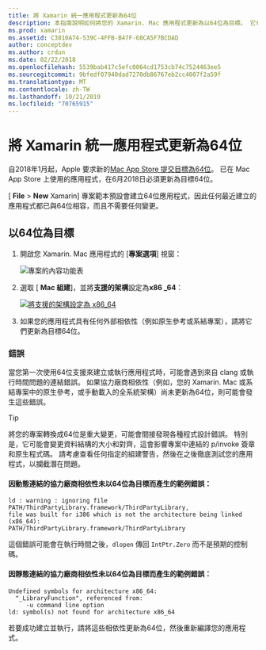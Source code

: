 ```yaml
---
title: 將 Xamarin 統一應用程式更新為64位
description: 本指南說明如何將您的 Xamarin. Mac 應用程式更新為以64位為目標。 它也提供進行這項變更時可能會遇到的錯誤類型範例。
ms.prod: xamarin
ms.assetid: C3810A74-539C-4FFB-B47F-68CA5F7BCDAD
author: conceptdev
ms.author: crdun
ms.date: 02/22/2018
ms.openlocfilehash: 5539bab417c5efc0064cd1753cb74c7524463ee5
ms.sourcegitcommit: 9bfedf07940dad7270db86767eb2cc4007f2a59f
ms.translationtype: MT
ms.contentlocale: zh-TW
ms.lasthandoff: 10/21/2019
ms.locfileid: "70765915"
---
```

# <a name="updating-xamarinmac-unified-applications-to-64-bit"></a>將 Xamarin 統一應用程式更新為64位

自2018年1月起，Apple 要求新的[Mac App Store 提交目標為64位](https://developer.apple.com/news/?id=06282017a)。 已在 Mac App Store 上使用的應用程式，在6月2018日必須更新為目標64位。

[ **File**  > **New** Xamarin] 專案範本預設會建立64位應用程式，因此任何最近建立的應用程式都已與64位相容，而且不需要任何變更。

## <a name="targeting-64-bit"></a>以64位為目標

1. 開啟您 Xamarin. Mac 應用程式的 [**專案選項**] 視窗：

   ![專案的內容功能表](mac-64-bit-images/1-contextual_menu-vsmac.png "專案的內容功能表")

2. 選取 [ **Mac 組建**]，並將**支援的架構**設定為**x86 \_64**：

   [![將支援的架構設定為 x86_64](mac-64-bit-images/2-project_options-vsmac.png "將支援的架構設定為 x86_64")](mac-64-bit-images/2-project_options-vsmac-large.png#lightbox)

3. 如果您的應用程式具有任何外部相依性（例如原生參考或系結專案），請將它們更新為目標64位。

### <a name="errors"></a>錯誤

當您第一次使用64位支援來建立或執行應用程式時，可能會遇到來自 clang 或執行時間問題的連結錯誤。 如果協力廠商相依性（例如，您的 Xamarin. Mac 或系結專案中的原生參考，或手動載入的全系統架構）尚未更新為64位，則可能會發生這些錯誤。

> [!TIP]
> 將您的專案轉換成64位是重大變更，可能會間接發現各種程式設計錯誤。 特別是，它可能會變更資料結構的大小和對齊，這會影響專案中連結的 p/invoke 簽章和原生程式碼。 請考慮查看任何指定的組建警告，然後在之後徹底測試您的應用程式，以攔截潛在問題。

#### <a name="example-error-resulting-from-a-dynamically-linked-third-party-dependency-that-does-not-target-64-bit"></a>因動態連結的協力廠商相依性未以64位為目標而產生的範例錯誤：

```console
ld : warning : ignoring file PATH/ThirdPartyLibrary.framework/ThirdPartyLibrary, 
file was built for i386 which is not the architecture being linked (x86_64): 
PATH/ThirdPartyLibrary.framework/ThirdPartyLibrary 
```

這個錯誤可能會在執行時間之後，`dlopen` 傳回 `IntPtr.Zero` 而不是預期的控制碼。

#### <a name="example-error-resulting-from-a-statically-linked-third-party-dependency-that-does-not-target-64-bit"></a>因靜態連結的協力廠商相依性未以64位為目標而產生的範例錯誤：

```console
Undefined symbols for architecture x86_64:
  "_LibraryFunction", referenced from:
     -u command line option
ld: symbol(s) not found for architecture x86_64 
```

若要成功建立並執行，請將這些相依性更新為64位，然後重新編譯您的應用程式。
